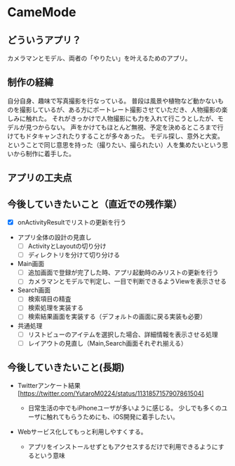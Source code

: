 # CameMode

## どういうアプリ？

カメラマンとモデル、両者の「やりたい」を叶えるためのアプリ。

## 制作の経緯

自分自身、趣味で写真撮影を行なっている。
普段は風景や植物など動かないものを撮影しているが、ある方にポートレート撮影させていただき、人物撮影の楽しみに触れた。
それがきっかけで人物撮影にも力を入れて行こうとしたが、モデルが見つからない。
声をかけてもほとんど無視、予定を決めるところまで行けてもドタキャンされたりすることが多々あった。
モデル探し、意外と大変。
ということで同じ意思を持った（撮りたい、撮られたい）人を集めたいという思いから制作に着手した。

## アプリの工夫点

## 今後していきたいこと（直近での残作業）
- [x] onActivityResultでリストの更新を行う

- アプリ全体の設計の見直し
  - [ ] ActivityとLayoutの切り分け
  - [ ] ディレクトリを分けて切り分ける
  
- Main画面
  - [ ] 追加画面で登録が完了した時、アプリ起動時のみリストの更新を行う
  - [ ] カメラマンとモデルで判定し、一目で判断できるようViewを表示させる
  
- Search画面
  - [ ] 検索項目の精査
  - [ ] 検索処理を実装する
  - [ ] 検索結果画面を実装する（デフォルトの画面に戻る実装も必要）

- 共通処理
  - [ ] リストビューのアイテムを選択した場合、詳細情報を表示させる処理
  - [ ] レイアウトの見直し（Main,Search画面それぞれ揃える）

## 今後していきたいこと(長期)

- Twitterアンケート結果[https://twitter.com/YutaroM0224/status/1131857157907861504]
  - 日常生活の中でもiPhoneユーザが多いように感じる。
    少しでも多くのユーザに触れてもらうためにも、iOS開発に着手したい。

- Webサービス化してもっと利用しやすくする。
  - アプリをインストールせずともアクセスするだけで利用できるようにするという意味
